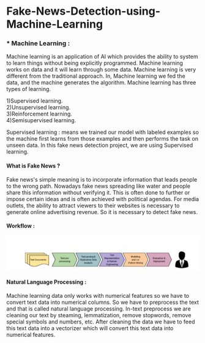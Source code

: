 # Fake-News-Detection-using-Machine-Learning
### * Machine Learning : 
Machine learning is an application of AI which provides the ability to system to learn things without being explicitly programmed. Machine learning works on data and it will learn through some data. Machine learning is very different from the traditional approach. In, Machine learning we fed the data, and the machine generates the algorithm. Machine learning has three types of learning.<br>

1)Supervised learning. <br>
2)Unsupervised learning.<br>
3)Reinforcement learning.<br>
4)Semisupervised learning.

Supervised learning : means we trained our model with labeled examples so the machine first learns from those examples and then performs the task on unseen data. In this fake news detection project, we are using Supervised learning.

#### What is Fake News ?
Fake news's simple meaning is to incorporate information that leads people to the wrong path. Nowadays fake news spreading like water and people share this information without verifying it. This is often done to further or impose certain ideas and is often achieved with political agendas.
For media outlets, the ability to attract viewers to their websites is necessary to generate online advertising revenue. So it is necessary to detect fake news.

#### Workflow : 
<img src="https://github.com/Omkar4141/Fake-News-Detection-using-Machine-Learning/blob/main/workflow.png">

#### Natural Language Processing : 

Machine learning data only works with numerical features so we have to convert text data into numerical columns. So we have to preprocess the text and that is called natural language processing.
In-text preprocess we are cleaning our text by steaming, lemmatization, remove stopwords, remove special symbols and numbers, etc. After cleaning the data we have to feed this text data into a vectorizer which will convert this text data into numerical features.
